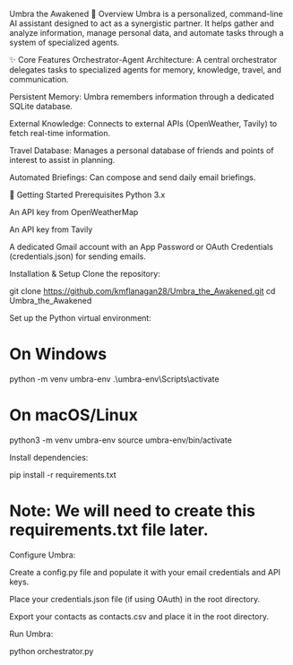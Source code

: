 Umbra the Awakened
📖 Overview
Umbra is a personalized, command-line AI assistant designed to act as a synergistic partner. It helps gather and analyze information, manage personal data, and automate tasks through a system of specialized agents.

✨ Core Features
Orchestrator-Agent Architecture: A central orchestrator delegates tasks to specialized agents for memory, knowledge, travel, and communication.

Persistent Memory: Umbra remembers information through a dedicated SQLite database.

External Knowledge: Connects to external APIs (OpenWeather, Tavily) to fetch real-time information.

Travel Database: Manages a personal database of friends and points of interest to assist in planning.

Automated Briefings: Can compose and send daily email briefings.

🚀 Getting Started
Prerequisites
Python 3.x

An API key from OpenWeatherMap

An API key from Tavily

A dedicated Gmail account with an App Password or OAuth Credentials (credentials.json) for sending emails.

Installation & Setup
Clone the repository:

git clone https://github.com/kmflanagan28/Umbra_the_Awakened.git
cd Umbra_the_Awakened

Set up the Python virtual environment:

# On Windows
python -m venv umbra-env
.\umbra-env\Scripts\activate

# On macOS/Linux
python3 -m venv umbra-env
source umbra-env/bin/activate

Install dependencies:

pip install -r requirements.txt 
# Note: We will need to create this requirements.txt file later.

Configure Umbra:

Create a config.py file and populate it with your email credentials and API keys.

Place your credentials.json file (if using OAuth) in the root directory.

Export your contacts as contacts.csv and place it in the root directory.

Run Umbra:

python orchestrator.py
